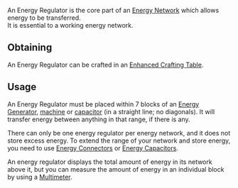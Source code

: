 An Energy Regulator is the core part of an [Energy Network](https://github.com/Slimefun/Slimefun4/wiki/Electric-Machines) which allows energy to be transferred.  
It is essential to a working energy network.

## Obtaining
An Energy Regulator can be crafted in an [Enhanced Crafting Table](https://github.com/Slimefun/Slimefun4/wiki/Enhanced-Crafting-Table).

## Usage
An Energy Regulator must be placed within 7 blocks of an [Energy Generator](https://github.com/Slimefun/Slimefun4/wiki/Electric-Machines#Energy-generation), [machine](https://github.com/Slimefun/Slimefun4/wiki/Electric-Machines#Machines) or [capacitor](https://github.com/Slimefun/Slimefun4/wiki/Energy-Capacitors) (in a straight line; no diagonals). It will transfer energy between anything in that range, if there is any.

There can only be one energy regulator per energy network, and it does not store excess energy. To extend the range of your network and store energy, you need to use [Energy Connectors](https://github.com/Slimefun/Slimefun4/wiki/Energy-Capacitors) or [Energy Capacitors](https://github.com/Slimefun/Slimefun4/wiki/Energy-Connector).

An energy regulator displays the total amount of energy in its network above it, but you can measure the amount of energy in an individual block by using a [Multimeter](https://github.com/Slimefun/Slimefun4/wiki/Technical-Gadgets#multimeter).
